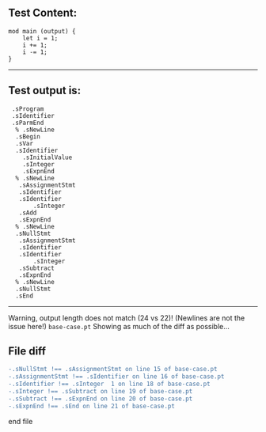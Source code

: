 
Test Content: 
-------------------------
```
mod main (output) {
    let i = 1;
    i += 1;
    i -= 1;
}
```
------------------------
Test output is: 
-------------------------
```
 .sProgram
 .sIdentifier
 .sParmEnd
  % .sNewLine
  .sBegin
  .sVar
  .sIdentifier
    .sInitialValue
    .sInteger
    .sExpnEnd
  % .sNewLine
   .sAssignmentStmt
   .sIdentifier
   .sIdentifier
       .sInteger
   .sAdd
   .sExpnEnd
  % .sNewLine
  .sNullStmt
   .sAssignmentStmt
   .sIdentifier
   .sIdentifier
       .sInteger
   .sSubtract
   .sExpnEnd
  % .sNewLine
  .sNullStmt
  .sEnd

```
------------------------
Warning, output length does not match (24 vs 22)!  (Newlines are not the issue here!) `base-case.pt`
Showing as much of the diff as possible...

File diff
-------------------------
```diff
-.sNullStmt !== .sAssignmentStmt on line 15 of base-case.pt
-.sAssignmentStmt !== .sIdentifier on line 16 of base-case.pt
-.sIdentifier !== .sInteger  1 on line 18 of base-case.pt
-.sInteger !== .sSubtract on line 19 of base-case.pt
-.sSubtract !== .sExpnEnd on line 20 of base-case.pt
-.sExpnEnd !== .sEnd on line 21 of base-case.pt

```
end file
